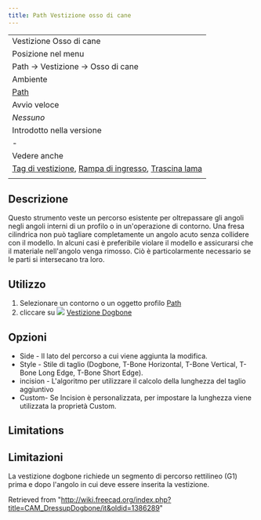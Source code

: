 ```yaml
---
title: Path Vestizione osso di cane
---
```

|  |
| --- |
| Vestizione Osso di cane |
| Posizione nel menu |
| Path → Vestizione → Osso di cane |
| Ambiente |
| [Path](/Path_Workbench/it "Path Workbench/it") |
| Avvio veloce |
| *Nessuno* |
| Introdotto nella versione |
| - |
| Vedere anche |
| [Tag di vestizione](/Path_DressupTag/it "Path DressupTag/it"), [Rampa di ingresso](/Path_DressupRampEntry/it "Path DressupRampEntry/it"), [Trascina lama](/Path_DressupDragKnife/it "Path DressupDragKnife/it") |
|  |

## Descrizione

Questo strumento veste un percorso esistente per oltrepassare gli angoli negli angoli interni di un profilo o in un'operazione di contorno. Una fresa cilindrica non può tagliare completamente un angolo acuto senza collidere con il modello. In alcuni casi è preferibile violare il modello e assicurarsi che il materiale nell'angolo venga rimosso. Ciò è particolarmente necessario se le parti si intersecano tra loro.

## Utilizzo

1. Selezionare un contorno o un oggetto profilo [Path](/Path_Workbench/it "Path Workbench/it")
2. cliccare su ![](/images/Path_Dressup.png) [Vestizione Dogbone](/Path_DressupDogbone/it "Path DressupDogbone/it")

## Opzioni

* Side - Il lato del percorso a cui viene aggiunta la modifica.
* Style - Stile di taglio (Dogbone, T-Bone Horizontal, T-Bone Vertical, T-Bone Long Edge, T-Bone Short Edge).
* incision - L'algoritmo per utilizzare il calcolo della lunghezza del taglio aggiuntivo
* Custom- Se Incision è personalizzata, per impostare la lunghezza viene utilizzata la proprietà Custom.

## Limitations

## Limitazioni

La vestizione dogbone richiede un segmento di percorso rettilineo (G1) prima e dopo l'angolo in cui deve essere inserita la vestizione.

Retrieved from "<http://wiki.freecad.org/index.php?title=CAM_DressupDogbone/it&oldid=1386289>"